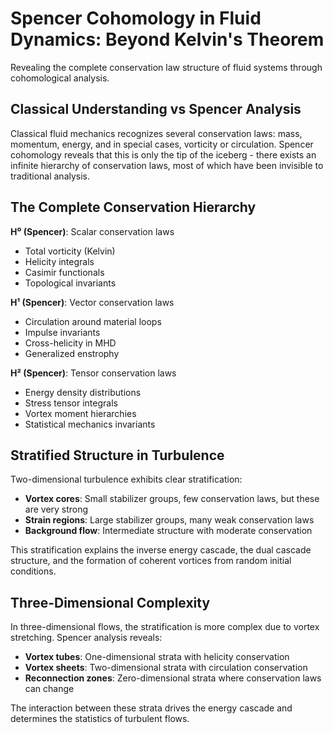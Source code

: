 # Spencer Cohomology in Fluid Dynamics: Beyond Kelvin's Theorem

Revealing the complete conservation law structure of fluid systems through cohomological analysis.

## Classical Understanding vs Spencer Analysis

Classical fluid mechanics recognizes several conservation laws: mass, momentum, energy, and in special cases, vorticity or circulation. Spencer cohomology reveals that this is only the tip of the iceberg - there exists an infinite hierarchy of conservation laws, most of which have been invisible to traditional analysis.

## The Complete Conservation Hierarchy

**H⁰ (Spencer)**: Scalar conservation laws
- Total vorticity (Kelvin)
- Helicity integrals
- Casimir functionals
- Topological invariants

**H¹ (Spencer)**: Vector conservation laws  
- Circulation around material loops
- Impulse invariants
- Cross-helicity in MHD
- Generalized enstrophy

**H² (Spencer)**: Tensor conservation laws
- Energy density distributions
- Stress tensor integrals
- Vortex moment hierarchies
- Statistical mechanics invariants

## Stratified Structure in Turbulence

Two-dimensional turbulence exhibits clear stratification:
- **Vortex cores**: Small stabilizer groups, few conservation laws, but these are very strong
- **Strain regions**: Large stabilizer groups, many weak conservation laws
- **Background flow**: Intermediate structure with moderate conservation

This stratification explains the inverse energy cascade, the dual cascade structure, and the formation of coherent vortices from random initial conditions.

## Three-Dimensional Complexity

In three-dimensional flows, the stratification is more complex due to vortex stretching. Spencer analysis reveals:
- **Vortex tubes**: One-dimensional strata with helicity conservation
- **Vortex sheets**: Two-dimensional strata with circulation conservation  
- **Reconnection zones**: Zero-dimensional strata where conservation laws can change

The interaction between these strata drives the energy cascade and determines the statistics of turbulent flows.
